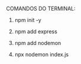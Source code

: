 COMANDOS DO TERMINAL:

1) npm init -y

2) npm add express

3) npm add nodemon

4) npx nodemon index.js
